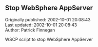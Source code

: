 ## Stop WebSphere AppServer  
Originally published: 2002-10-01 20:08:43  
Last updated: 2002-10-01 20:08:43  
Author: Patrick Finnegan  
  
WSCP script to stop WebSphere AppServer